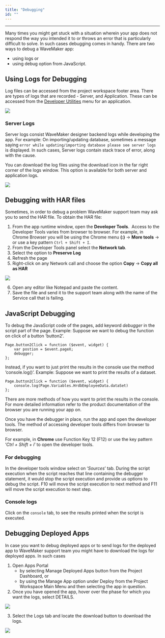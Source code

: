 ```yaml
---
title: "Debugging"
id: ""
---
```

---

Many times you might get stuck with a situation wherein your app does not respond the way you intended it to or throws an error that is particularly difficult to solve. In such cases debugging comes in handy. There are two ways to debug a WaveMaker app:

- using logs or
- using debug option from JavaScript.

## Using Logs for Debugging

Log files can be accessed from the project workspace footer area. There are types of logs that are recorded - Server, and Application. These can be accessed from the [Developer Utilities](/learn/app-development/wavemaker-overview/product-walkthrough/#project-workspace) menu for an application.

[![](/learn/assets/logs.png)](/learn/assets/logs.png)

### Server Logs

Server logs consist WaveMaker designer backend logs while developing the app. For example: On importing/updating database, sometimes a message saying `error while updating/importing database please see server logs `is displayed. In such cases, Server logs contain stack trace of error, along with the cause.

You can download the log files using the download icon in the far right corner of the logs window. This option is available for both server and application logs.

[![](/learn/assets/logs_server.png)](/learn/assets/logs_server.png)

## Debugging with HAR files

Sometimes, in order to debug a problem WaveMaker support team may ask you to send the HAR file. To obtain the HAR file:

1. From the app runtime window, open the **Developer Tools**.  Access to the Developer Tools varies from browser to browser. 
    For example, in Chrome Browser you will be using the Chrome menu **(:)** -> **More tools** -> or use a key pattern `Ctrl + Shift + I`.
2. From the Developer Tools panel select the **Network tab**.
3. Select the option to **Preserve Log**
4. Refresh the page
5. Right-click on any Network call and choose the option **Copy** -> **Copy all as HAR**

[![](/learn/assets/logs_har.png)](/learn/assets/logs_har.png)

6. Open any editor like Notepad and paste the content.
7. Save the file and send it to the support team along with the name of the Service call that is failing.

## JavaScript Debugging

To debug the JavaScript code of the pages, add keyword _debugger_ in the script part of the page. Example: Suppose we want to debug the function on click of a button ‘button2’.
```
Page.button2Click = function ($event, widget) { 
    var postion = $event.pageX;
    debugger;
};
```
Instead, if you want to just print the results in the console use the method ‘console.log()’. Example: Suppose we want to print the results of a dataset.
```
Page.button2Click = function ($event, widget) { 
    console.log(Page.Variables.HrdbEmployeeData.dataSet)
};
```
There are more methods of how you want to print the results in the console. For more detailed information refer to the product documentation of the browser you are running your app on.

Once you have the debugger in place, run the app and open the developer tools. The method of accessing developer tools differs from browser to browser.

For example, in **Chrome** use Function Key 12 (F12) or use the key pattern ‘_Ctrl + Shift + i_’ to open the developer tools.

### For debugging

In the developer tools window select on ‘_Sources_’ tab. During the script execution when the script reaches that line containing the debugger statement, it would stop the script execution and provide us options to debug the script. F10 will move the script execution to next method and F11 will move the script execution to next step.

### Console logs
Click on the `console` tab, to see the results printed when the script is executed.

## Debugging Deployed Apps

In case you want to debug deployed apps or to send logs for the deployed app to WaveMaker support team you might have to download the logs for deployed apps. In such cases

1. Open Apps Portal
    - by selecting Manage Deployed Apps button from the Project Dashboard, or
    - by using the Manage App option under Deploy from the Project Workspace Main Menu and then selecting the app in question.
2. Once you have opened the app, hover over the phase for which you want the logs, select DETAILS. 

[![](/learn/assets/apps_portal_liveapp.png)](/learn/assets/apps_portal_liveapp.png)

3. Select the Logs tab and locate the download button to download the logs. 

[![](/learn/assets/logs_deployed.png)](/learn/assets/logs_deployed.png)

